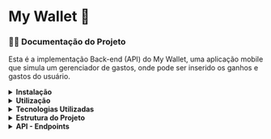 # My Wallet :money_with_wings:

### 📄👀 Documentação do Projeto

Esta é a implementação Back-end (API) do My Wallet, uma aplicação mobile que simula um gerenciador de gastos, onde pode ser inserido os ganhos e gastos do usuário.

<details>
  <summary><strong>Instalação</strong></summary>

  ## 🛠️💻 Instalação 
Para rodar o projeto, primeiro clone este repositório usando o comando:

``` bash
git clone https://github.com/seu-usuario/nome-do-projeto.git
```
Em seguida, instale as dependências usando o gerenciador de pacotes de sua escolha. Recomendo o uso do npm:
  
``` bash
npm install
```
Crie um arquivo <span style="color: green"> .env </span> na raiz do projeto e defina as seguintes variáveis de ambiente:
``` env
 MONGO_URI=<URL_BASE_DA_API>
``` 
</details>


<details>
<summary><strong>Utilização</strong></summary>
  
 ## 🚀💡 Utilização
  
Para rodar o projeto em um servidor de desenvolvimento, execute o seguinte comando:

``` bash
npm start

npm run dev
```

</details>


<details>
  <summary><strong>Tecnologias Utilizadas</strong></summary>
   
  ## 🔧📦 Tecnologias
  
- Node.js 14.0.0
- Express 4.18.2
- MongoDB 4.4.10
- Visual Studio Code
- Git e GitHub

  O projeto foi desenvolvido em Node, Express e MongoDB. Para o desenvolvimento, utilizei o Visual Studio Code como IDE e o Git para controle de versão e o GitHub como repositório remoto.

Links úteis:
- [Visual Studio Code](https://code.visualstudio.com/docs)
- [Git](https://git-scm.com/doc)
- [GitHub](https://docs.github.com/) 
</details>

<details>
  <summary><strong>Estrutura do Projeto</strong></summary>

## 🌳📂 A estrutura do projeto é organizada da seguinte maneira:
```bash
- `src/`:  contém todo o código-fonte da aplicação.

  - `controllers/`: contém os controladores da aplicação.  
    - `user.controller.js`: controlador para usuários. 

  - `database/`: contém o arquivo de conexão com o banco de dados. 
    - `db.js`: arquivo de conexão com o banco de dados. 

  - `schemas/`: contém os esquemas banco de dados. 
   - `transactionSchema.js`: esquema para transações financeiras. 
   - `userSchema.js`: esquema para usuários. 
   
  `index.js`: arquivo principal que inicializa a aplicação. 
``` 
</details>

  
<details>
  <summary><strong>API - Endpoints</strong></summary>

   ### 📋 Segue abaixo o resumo dos endpoints do projeto MyWallet:
   - `POST /sign-in`: Acesso do usuário à conta.
   - `POST /sign-up`: Cadastro do usuário ao aplicativo.
   - `POST /debit`: Cria uma nova transação de débito na conta do usuário.
   - `POST /credit`: Cria uma nova transação de crédito na conta do usuário.
   - `GET /transactions`: Retorna todas as transações realizadas pelo usuário.

   ##  💻🔍 Exemplo de Uso com Endpoints detalhado:
  <details>
    <summary><strong>endpoint postSignUp</strong></summary>

### Este exemplo mostra como enviar uma solicitação POST para o endpoint **postSignUp** para criar uma nova conta de usuário.
    
#### Requisição

```javascript
POST /api/sign-up

{
    "name": "João Silva",
    "email": "joao.silva@gmail.com",
    "password": "senha123",
    "confirmPassword": "senha123"
}
``` 

#### Resposta

Se a solicitação for bem-sucedida, a resposta terá o código de status **201 Created**.

Se o endereço de e-mail fornecido já estiver em uso, a resposta terá o código de status **409 Conflict** e a mensagem de erro **"Email já está em uso"**.

```json
HTTP/1.1 409 Conflict

{
  "message": "Email já está em uso!"
}

``` 
    
Se os dados da solicitação não estiverem no formato correto, a resposta terá o código de status **401 Unauthorized** e uma lista de erros no formato JSON.


``` json
 HTTP/1.1 401 Unauthorized
{
    "errors": [
        "O nome é obrigatório.",
        "O endereço de e-mail deve ser válido.",
        "A senha deve ter pelo menos 8 caracteres.",
        "As senhas não coincidem."
    ]
}

```
 </details>
  
  <details>
    <summary><strong>endpoint postSignIn</strong></summary>

### Este exemplo mostra como enviar uma solicitação POST para o endpoint postSignIn para autenticar um usuário existente.

#### Requisição

```javascript

POST /api/sign-in

{
    "email": "joao.silva@gmail.com",
    "password": "senha123"
}
``` 
#### Resposta

Se a solicitação for bem-sucedida, a resposta terá o código de status **201 Created** e um objeto JSON com o **nome do usuário** e o **token de autenticação**.

```json
{
    "name": "João Silva",
    "token": "f87c5453-14b3-43d3-8fb1-739b4385c287"
}
```
    
Se os dados da solicitação não estiverem no formato correto, a resposta terá o código de status **401 Unauthorized** e uma lista de erros no formato JSON.

    
```json
HTTP/1.1 401 Unauthorized
{
    "errors": [
        "O endereço de e-mail deve ser válido.",
        "A senha deve ter pelo menos 8 caracteres."
    ]
}
```
Se o endereço de e-mail fornecido não estiver associado a nenhuma conta de usuário, a resposta terá o código de status **401 Unauthorized** e a mensagem de erro **"Usuário não existe"**.

```json
HTTP/1.1 401 Unauthorized
{
    "message": "Usuário não existe"
}
``` 
Se a senha fornecida estiver incorreta, a resposta terá o código de status **401 Unauthorized**.

Se a conta já estiver logada em outra sessão, a resposta terá o código de status **401 Unauthorized** e a mensagem de erro **"Sua conta já está logada, tente novamente!"**.
    
Se os dados da solicitação não estiverem no formato correto, a resposta terá o código de status **401 Unauthorized** e uma lista de erros no formato JSON.

```json
HTTP/1.1 401 Unauthorized
{
    "errors": [
        "O endereço de e-mail deve ser válido.",
        "A senha deve ter pelo menos 6 caracteres."
    ]
}
```
  </details>
  
  
  
  <details>
    <summary><strong>endpoint deleteSignOut</strong></summary>

### Este endpoint é utilizado para efetuar o logout do usuário e encerrar a sessão.

#### Requisição:

```javascript
DELETE /api/sign-out
    
Authorization: Bearer { token }
``` 
#### Resposta:

Se a solicitação for bem-sucedida, a resposta terá o código de status **200 OK**.

Se o token de autorização não for válido, a resposta terá o código de status **401 Unauthorized**.

```json

HTTP/1.1 401 Unauthorized
``` 
Se ocorrer um erro durante o processo de logout, a resposta terá o código de status **500 Internal Server Error**.

```json
HTTP/1.1 500 Internal Server Error
``` 
  </details>
  
  <details>
    <summary><strong>endpoint getTransactions</strong></summary>

### Este exemplo mostra como enviar uma solicitação GET para o endpoint getTransactions para obter todas as transações de um usuário.

#### Requisição

```javascript

GET /api/transactions
Authorization: Bearer <token>
``` 
#### Resposta

Se a solicitação for bem-sucedida, a resposta terá o código de status **200 OK** e uma lista de todas as transações do usuário no formato JSON.

```json

[
  {
    "_id": "617a8d1edc09f2486b9e6c30",
    "token":"1d8b068b-1e9c-4bbe-9cb7-78c4941c8188",
    "type": "credit",
    "value": 1000,
    "userId": "617a88d9dc09f2486b9e6c2f",
    "description": "Depósito",
    "date": "2021-10-28T20:51:50.191Z"
  },
  {
    "_id": "617a8d1edc09f2486b9e6c31",
    "token":"1d8b068b-1e9c-4bbe-9cb7-78c4941c8188",
    "type": "debit",
    "value": 500,
    "userId": "617a88d9dc09f2486b9e6c2f",
    "description": "Saque",
    "date": "2021-10-28T20:51:50.191Z"
  }
]
``` 
Se o token de autorização não for fornecido, a resposta terá o código de status **401 Unauthorized**.
```json
HTTP/1.1 401 Unauthorized
```
Se ocorrer um erro no servidor, a resposta terá o código de status **500 Internal Server Error**.

```json

HTTP/1.1 500 Internal Server Error
``` 
  </details>
  
  <details>
    <summary><strong>endpoint postCreditTransactions</strong></summary>

### Este exemplo mostra como enviar uma solicitação POST para o endpoint postCreditTransactions para adicionar uma nova transação de crédito na conta do usuário.

#### Requisição

```javascript

POST /api/credit

{
    "value": 50.00,
    "description": "Depósito em dinheiro",
    "type": "credit"
}
``` 
#### Resposta

Se a solicitação for bem-sucedida, a resposta terá o código de status **201 Created**.

Se os dados da solicitação não estiverem no formato correto, a resposta terá o código de status **401 Unauthorized** e uma lista de erros no formato JSON.

```json

{
    "errors": [
        "O valor é obrigatório.",
        "A descrição é obrigatória.",
        "O tipo de transação é obrigatório."
    ]
}
``` 
Se o token de autorização não for enviado ou for inválido, a resposta terá o código de status **401 Unauthorized**.

```json
HTTP/1.1 401 Unauthorized
```  

Se ocorrer algum erro no servidor, a resposta terá o código de status 500 Internal Server Error.
```json
HTTP/1.1 500 Internal Server Error
``` 
  </details>
 
    
  <details>
    <summary><strong>endpoint postDebitTransactions</strong></summary>

### Este exemplo mostra como enviar uma solicitação POST para o endpoint postCreditTransactions para adicionar uma nova transação de crédito na conta do usuário.

#### Requisição

```javascript

POST /api/debit

{
    "value": 50.00,
    "description": "Retirada em dinheiro",
    "type": "debit"
}
``` 
#### Resposta

Se a solicitação for bem-sucedida, a resposta terá o código de status **201 Created**.

Se os dados da solicitação não estiverem no formato correto, a resposta terá o código de status **401 Unauthorized** e uma lista de erros no formato JSON.

```json

{
    "errors": [
        "O valor é obrigatório.",
        "A descrição é obrigatória.",
        "O tipo de transação é obrigatório."
    ]
}
``` 
Se o token de autorização não for enviado ou for inválido, a resposta terá o código de status **401 Unauthorized**.

```json
HTTP/1.1 401 Unauthorized
```  

Se ocorrer algum erro no servidor, a resposta terá o código de status 500 Internal Server Error.
```json
HTTP/1.1 500 Internal Server Error
``` 
</details>
  
 </details>
